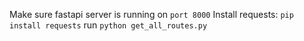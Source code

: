 Make sure fastapi server is running on `port 8000`
Install requests: `pip install requests`
run `python get_all_routes.py` 
